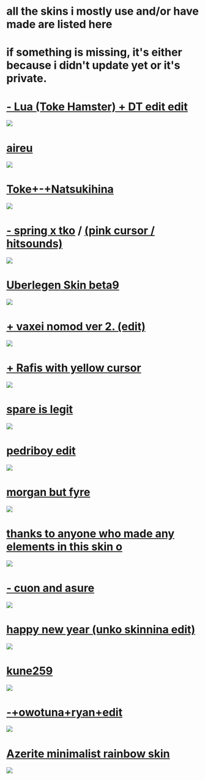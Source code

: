 

# all the skins i mostly use and/or have made are listed here
# if something is missing, it's either because i didn't update yet or it's private.

# [- Lua (Toke Hamster) + DT edit edit](https://cdn.discordapp.com/attachments/601218080940621824/693828812055642132/-_Lua_Toke_Hamster__DT_edit.osk)
![](https://osu.ppy.sh/ss/14682028/5c3d)

# [aireu](https://cdn.discordapp.com/attachments/601218080940621824/692936174959853680/-_Aireu.osk)
![](https://osu.ppy.sh/ss/14681985/af48)

# [Toke+-+Natsukihina](https://cdn.discordapp.com/attachments/612839196121628685/670758050373566483/Toke_-_Natsukihina.osk)
![](https://osu.ppy.sh/ss/14524866/72ea)

# [-   spring x tko](https://pipoca.s-ul.eu/EzPqcIUH) / [(pink cursor / hitsounds)](https://pipoca.s-ul.eu/bSOlioWC)
![](https://cdn.discordapp.com/attachments/448837091347136513/650938279121780737/screenshot1757.jpg)

# [Uberlegen Skin beta9](https://cdn.discordapp.com/attachments/448837091347136513/680978913404780565/Uberlegen_Skin_beta9.osk)
![](https://osu.ppy.sh/ss/14524880/c5dd)

# [+ vaxei nomod ver 2. (edit)](https://pipoca.s-ul.eu/NmTPiUno)
![](https://osu.ppy.sh/ss/13914418/b6aa)

# [+ Rafis with yellow cursor](https://buddha.s-ul.eu/6yYONS18)
![](https://osu.ppy.sh/ss/13914347/0e08)

# [spare is legit](https://buddha.s-ul.eu/qcvF5dbx)
![](https://osu.ppy.sh/ss/13914359/d260)

# [pedriboy edit](https://buddha.s-ul.eu/Mk4u9mgA)
![](https://osu.ppy.sh/ss/13914365/2ffe)

# [morgan but fyre](https://cdn.discordapp.com/attachments/448837091347136513/680980219556921518/morgan_but_fyre.osk)
![](https://osu.ppy.sh/ss/14524894/fe83)

# [thanks to anyone who made any elements in this skin o](https://buddha.s-ul.eu/H6pOAg6k)
![](https://osu.ppy.sh/ss/13914379/4d16)

# [-    cuon and asure](https://buddha.s-ul.eu/x9rduaEc)
![](https://osu.ppy.sh/ss/13914382/d230)

# [happy new year (unko skinnina edit)](https://buddha.s-ul.eu/ArrZG4QT)
![](http://skins.osuck.net/uploads/posts/2019-03/1552213574_3.jpg)

# [kune259](https://buddha.s-ul.eu/5qvqv4Mj)
![](https://osu.ppy.sh/ss/13914390/b933)

# [-+owotuna+ryan+edit](https://buddha.s-ul.eu/INMO069K)
![](https://osu.ppy.sh/ss/13914403/4ee5)

# [Azerite minimalist rainbow skin](https://buddha.s-ul.eu/Idh1eDg3)
![](https://osu.ppy.sh/ss/13914411/2447)

